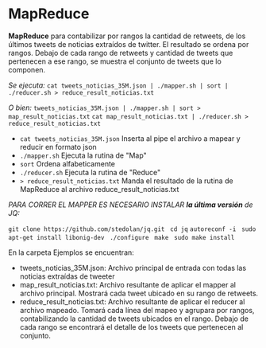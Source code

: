 # MapReduce


**MapReduce** para contabilizar por rangos la cantidad de retweets, de los últimos tweets de noticias extraídos de twitter. El resultado se ordena por rangos. Debajo de cada rango de retweets y cantidad de tweets que pertenecen a ese rango, se muestra el conjunto de tweets que lo componen.

*Se ejecuta:*  ```cat tweets_noticias_35M.json | ./mapper.sh | sort | ./reducer.sh > reduce_result_noticias.txt```

*O bien:*  ```tweets_noticias_35M.json | ./mapper.sh | sort > map_result_noticias.txt```
           ```cat map_result_noticias.txt | ./reducer.sh > reduce_result_noticias.txt```

* ```cat tweets_noticias_35M.json``` Inserta al pipe el archivo a mapear y reducir en formato json
* ```./mapper.sh```                  Ejecuta la rutina de "Map"
* ```sort```                         Ordena alfabeticamente
* ```./reducer.sh```                 Ejecuta la rutina de "Reduce"
* ```> reduce_result_noticias.txt``` Manda el resultado de la rutina de MapReduce al archivo reduce_result_noticias.txt



*PARA CORRER EL MAPPER ES NECESARIO INSTALAR  **la última versión** de JQ:*

 ```git clone https://github.com/stedolan/jq.git ```
 ```cd jq```
 ```autoreconf -i ```
  ```sudo apt-get install libonig-dev ```
 ```./configure ```
 ```make ```
 ```sudo make install ```
 


En la carpeta Ejemplos se encuentran:

 * tweets_noticias_35M.json:   Archivo principal de entrada con todas las noticias extraídas de tweeter
 * map_result_noticias.txt:    Archivo resultante de aplicar el mapper al archivo principal. Mostrará cada tweet ubicado en su rango de retweets.
 * reduce_result_noticias.txt: Archivo resultante de aplicar el reducer al archivo mapeado. Tomará cada línea del mapeo y agrupara por rangos, contabilizando la cantidad de tweets ubicados en el rango. Debajo de cada rango se encontrará el detalle de los tweets que pertenecen al conjunto.





